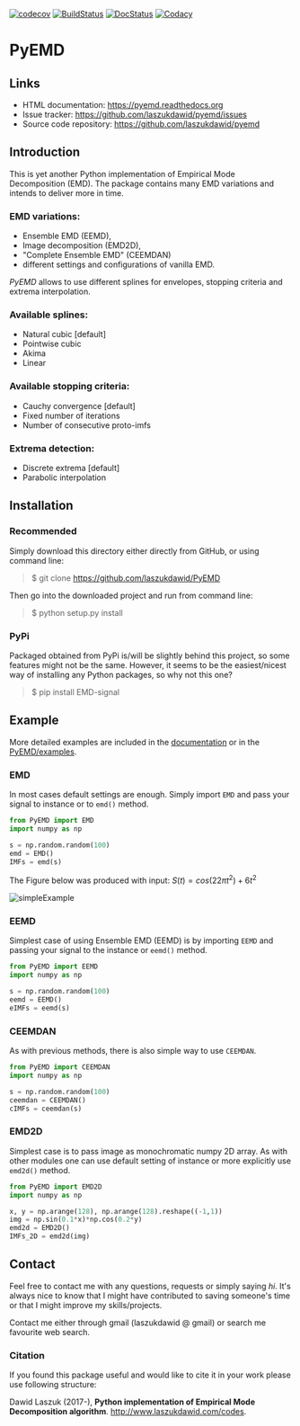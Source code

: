 [![codecov](https://codecov.io/gh/laszukdawid/PyEMD/branch/master/graph/badge.svg)](https://codecov.io/gh/laszukdawid/PyEMD)
[![BuildStatus](https://travis-ci.org/laszukdawid/PyEMD.png?branch=master)](https://travis-ci.org/laszukdawid/PyEMD)
[![DocStatus](https://readthedocs.org/projects/pyemd/badge/?version=latest)](https://pyemd.readthedocs.io/)
[![Codacy](https://api.codacy.com/project/badge/Grade/5385d5ddc8e84908bd4e38f325443a21)](https://www.codacy.com/app/laszukdawid/PyEMD?utm_source=github.com&utm_medium=referral&utm_content=laszukdawid/PyEMD&utm_campaign=badger)

# PyEMD

## Links

-   HTML documentation: <https://pyemd.readthedocs.org>
-   Issue tracker: <https://github.com/laszukdawid/pyemd/issues>
-   Source code repository: <https://github.com/laszukdawid/pyemd>

## Introduction

This is yet another Python implementation of Empirical Mode
Decomposition (EMD). The package contains many EMD variations and
intends to deliver more in time.

### EMD variations:
* Ensemble EMD (EEMD),
* Image decomposition (EMD2D),
* "Complete Ensemble EMD" (CEEMDAN)
* different settings and configurations of vanilla EMD.

*PyEMD* allows to use different splines for envelopes, stopping criteria
and extrema interpolation.

### Available splines:
* Natural cubic [default]
* Pointwise cubic
* Akima
* Linear

### Available stopping criteria:
* Cauchy convergence [default]
* Fixed number of iterations
* Number of consecutive proto-imfs

### Extrema detection:
* Discrete extrema [default]
* Parabolic interpolation

## Installation

### Recommended

Simply download this directory either directly from GitHub, or using
command line:

> \$ git clone <https://github.com/laszukdawid/PyEMD>

Then go into the downloaded project and run from command line:

> \$ python setup.py install

### PyPi

Packaged obtained from PyPi is/will be slightly behind this project, so
some features might not be the same. However, it seems to be the
easiest/nicest way of installing any Python packages, so why not this
one?

> \$ pip install EMD-signal

## Example

More detailed examples are included in the
[documentation](https://pyemd.readthedocs.io/en/latest/examples.html) or
in the
[PyEMD/examples](https://github.com/laszukdawid/PyEMD/tree/master/example).

### EMD

In most cases default settings are enough. Simply import `EMD` and pass
your signal to instance or to `emd()` method.

```python
from PyEMD import EMD
import numpy as np

s = np.random.random(100)
emd = EMD()
IMFs = emd(s)
```

The Figure below was produced with input:
$S(t) = cos(22 \pi t^2) + 6t^2$

![simpleExample](https://github.com/laszukdawid/PyEMD/raw/master/example/simple_example.png?raw=true)

### EEMD

Simplest case of using Ensemble EMD (EEMD) is by importing `EEMD` and
passing your signal to the instance or `eemd()` method.

```python
from PyEMD import EEMD
import numpy as np

s = np.random.random(100)
eemd = EEMD()
eIMFs = eemd(s)
```

### CEEMDAN

As with previous methods, there is also simple way to use `CEEMDAN`.

```python
from PyEMD import CEEMDAN
import numpy as np

s = np.random.random(100)
ceemdan = CEEMDAN()
cIMFs = ceemdan(s)
```

### EMD2D

Simplest case is to pass image as monochromatic numpy 2D array. As with
other modules one can use default setting of instance or more explicitly
use `emd2d()` method.

```python
from PyEMD import EMD2D
import numpy as np

x, y = np.arange(128), np.arange(128).reshape((-1,1))
img = np.sin(0.1*x)*np.cos(0.2*y)
emd2d = EMD2D()
IMFs_2D = emd2d(img)
```

## Contact

Feel free to contact me with any questions, requests or simply saying
*hi*. It's always nice to know that I might have contributed to saving
someone's time or that I might improve my skills/projects.

Contact me either through gmail (laszukdawid @ gmail) or search me
favourite web search.

### Citation

If you found this package useful and would like to cite it in your work
please use following structure:

Dawid Laszuk (2017-), **Python implementation of Empirical Mode
Decomposition algorithm**. <http://www.laszukdawid.com/codes>.
